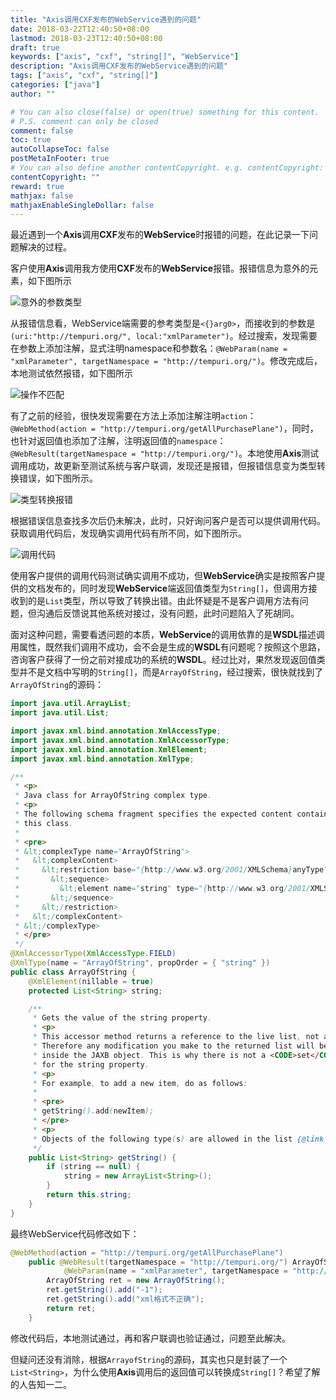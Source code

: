```yaml
---
title: "Axis调用CXF发布的WebService遇到的问题"
date: 2018-03-22T12:40:50+08:00
lastmod: 2018-03-23T12:40:50+08:00
draft: true
keywords: ["axis", "cxf", "string[]", "WebService"]
description: "Axis调用CXF发布的WebService遇到的问题"
tags: ["axis", "cxf", "string[]"]
categories: ["java"]
author: ""

# You can also close(false) or open(true) something for this content.
# P.S. comment can only be closed
comment: false
toc: true
autoCollapseToc: false
postMetaInFooter: true
# You can also define another contentCopyright. e.g. contentCopyright: "This is another copyright."
contentCopyright: ""
reward: true
mathjax: false
mathjaxEnableSingleDollar: false
---
```


最近遇到一个**Axis**调用**CXF**发布的**WebService**时报错的问题，在此记录一下问题解决的过程。

<!--more-->

客户使用**Axis**调用我方使用**CXF**发布的**WebService**报错。报错信息为意外的元素，如下图所示

![意外的参数类型](http://ocd8m6zlz.bkt.clouddn.com/意外的参数类型.png)

从报错信息看，WebService端需要的参考类型是`<{}arg0>`，而接收到的参数是`(uri:"http://tempuri.org/", local:"xmlParameter")`。经过搜索，发现需要在参数上添加注解，显式注明namespace和参数名：`@WebParam(name = "xmlParameter", targetNamespace = "http://tempuri.org/")`。修改完成后，本地测试依然报错，如下图所示

![操作不匹配](http://ocd8m6zlz.bkt.clouddn.com/操作不匹配.png)

有了之前的经验，很快发现需要在方法上添加注解注明`action`：`@WebMethod(action = "http://tempuri.org/getAllPurchasePlane")`，同时，也针对返回值也添加了注解，注明返回值的`namespace`：`@WebResult(targetNamespace = "http://tempuri.org/")`。本地使用**Axis**测试调用成功，故更新至测试系统与客户联调，发现还是报错，但报错信息变为类型转换错误，如下图所示。

![类型转换报错](http://ocd8m6zlz.bkt.clouddn.com/%E7%B1%BB%E5%9E%8B%E8%BD%AC%E6%8D%A2%E6%8A%A5%E9%94%99.png)

根据错误信息查找多次后仍未解决，此时，只好询问客户是否可以提供调用代码。获取调用代码后，发现确实调用代码有所不同，如下图所示。

![调用代码](http://ocd8m6zlz.bkt.clouddn.com/调用代码.png)

使用客户提供的调用代码测试确实调用不成功，但**WebService**确实是按照客户提供的文档发布的，同时发现**WebService**端返回值类型为`String[]`，但调用方接收到的是`List`类型，所以导致了转换出错。由此怀疑是不是客户调用方法有问题，但沟通后反馈说其他系统对接过，没有问题，此时问题陷入了死胡同。

面对这种问题，需要看透问题的本质，**WebService**的调用依靠的是**WSDL**描述调用属性，既然我们调用不成功，会不会是生成的**WSDL**有问题呢？按照这个思路，咨询客户获得了一份之前对接成功的系统的**WSDL**。经过比对，果然发现返回值类型并不是文档中写明的`String[]`，而是`ArrayOfString`，经过搜索，很快就找到了`ArrayOfString`的源码：

``` java
import java.util.ArrayList;
import java.util.List;

import javax.xml.bind.annotation.XmlAccessType;
import javax.xml.bind.annotation.XmlAccessorType;
import javax.xml.bind.annotation.XmlElement;
import javax.xml.bind.annotation.XmlType;

/**
 * <p>
 * Java class for ArrayOfString complex type.
 * <p>
 * The following schema fragment specifies the expected content contained within
 * this class.
 * 
 * <pre>
 * &lt;complexType name="ArrayOfString">
 *   &lt;complexContent>
 *     &lt;restriction base="{http://www.w3.org/2001/XMLSchema}anyType">
 *       &lt;sequence>
 *         &lt;element name="string" type="{http://www.w3.org/2001/XMLSchema}string" maxOccurs="unbounded" minOccurs="0"/>
 *       &lt;/sequence>
 *     &lt;/restriction>
 *   &lt;/complexContent>
 * &lt;/complexType>
 * </pre>
 */
@XmlAccessorType(XmlAccessType.FIELD)
@XmlType(name = "ArrayOfString", propOrder = { "string" })
public class ArrayOfString {
    @XmlElement(nillable = true)
    protected List<String> string;

    /**
     * Gets the value of the string property.
     * <p>
     * This accessor method returns a reference to the live list, not a snapshot.
     * Therefore any modification you make to the returned list will be present
     * inside the JAXB object. This is why there is not a <CODE>set</CODE> method
     * for the string property.
     * <p>
     * For example, to add a new item, do as follows:
     * 
     * <pre>
     * getString().add(newItem);
     * </pre>
     * <p>
     * Objects of the following type(s) are allowed in the list {@link String }
     */
    public List<String> getString() {
        if (string == null) {
            string = new ArrayList<String>();
        }
        return this.string;
    }
}
```

最终WebService代码修改如下：

``` java
@WebMethod(action = "http://tempuri.org/getAllPurchasePlane")
    public @WebResult(targetNamespace = "http://tempuri.org/") ArrayOfString getAllPurchasePlane(
            @WebParam(name = "xmlParameter", targetNamespace = "http://tempuri.org/") String xmlParameter) {
        ArrayOfString ret = new ArrayOfString();
        ret.getString().add("-1");
        ret.getString().add("xml格式不正确");
        return ret;
    }
```

修改代码后，本地测试通过，再和客户联调也验证通过，问题至此解决。

但疑问还没有消除，根据`ArrayofString`的源码，其实也只是封装了一个`List<String>`，为什么使用**Axis**调用后的返回值可以转换成`String[]`？希望了解的人告知一二。
